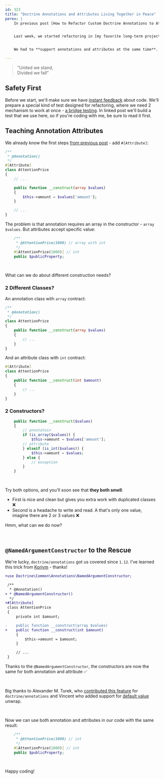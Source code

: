 ```yaml
---
id: 323
title: "Doctrine Annotations and Attributes Living Together in Peace"
perex: |
    In previous post [How to Refactor Custom Doctrine Annotations to Attributes](/blog/how-to-refactor-custom-doctrine-annotations-to-attributes) we looked on how to make the `@annotation` to `#[Attribute]` transition.


    Last week, we started refactoring in [my favorite long-term project](https://www.startupjobs.cz/startup/scrumworks-s-r-o), and we came to a challenging situation. When we started to move all annotations to attributes at once, we lost control over the results. It was also impossible because 3rd party annotations were not attributes ready.


    We had to **support annotations and attributes at the same time**. Do you have plenty of custom annotations yourself? In this post, you'll learn to build a bridge with both annotations and attributes on board.

---
```


<blockquote class="blockquote text-center">
    "United we stand,<br>
    Divided we fall"
</blockquote>

## Safety First

Before we start, we'll make sure we have [instant feedback](/blog/2020/01/13/why-is-first-instant-feedback-crucial-to-developers) about code. We'll prepare a special kind of test designed for refactoring, where we need 2 mechanism to work at once - [a bridge testing](/blog/how-to-make-upgrade-safe-with-bridge-testing). In linked post we'll build a test that we use here, so if you're coding with me, be sure to read it first.




## Teaching Annotation Attributes

We already know the first steps [from previous post](/blog/how-to-refactor-custom-doctrine-annotations-to-attributes) - add `#[Attribute]`:

```php
/**
 * @Annotation()
 */
#[Attribute]
class AttentionPrice
{
    // ...

    public function __construct(array $values)
    {
        $this->amount = $values['amount'];
    }

    // ...
}
```

The problem is that annotation requires an array in the constructor - `array $values`.
But attributes accept specific value:

```php
    /**
     * @AttentionPrice(1000) // array with int
     */
    #[AttentionPrice(1000)] // int
    public $publicProperty;
```

<br>

What can we do about different construction needs?

### 2 Different Classes?

An annotation class with `array` contract:

```php
/**
 * @Annotation()
 */
class AttentionPrice
{
    public function __construct(array $values)
    {
        // ...
    }
}
```

And an attribute class with `int` contract:

```php
#[Attribute]
class AttentionPrice
{
    public function __construct(int $amount)
    {
        // ...
    }
}
```


### 2 Constructors?

```php
    public function __construct($values)
    {
        // annotatoin
        if (is_array($values)) {
            $this->amount = $values['amount'];
        // attribute
        } elseif (is_int($values)) {
            $this->amount = $values;
        } else {
            // exception
        }
    }
```

<br>

Try both options, and you'll soon see that **they both smell**:

* First is nice and clean but gives you extra work with duplicated classes ❌
* Second is a headache to write and read. A that's only one value, imagine there are 2 or 3 values ❌

Hmm, what can we do now?

<br>

## `@NamedArgumentConstructor` to the Rescue

We're lucky, `doctrine/annotations` got us covered since `1.12`. I've learned this trick from [Koriym](https://github.com/koriym/Koriym.Attributes) - thanks!

```diff
+use Doctrine\Common\Annotations\NamedArgumentConstructor;

 /**
  * @Annotation()
+ * @NamedArgumentConstructor()
  */
+#[Attribute]
 class AttentionPrice
 {
     private int $amount;

-    public function __construct(array $values)
+    public function __construct(int $amount)
     {
         $this->amount = $amount;
     }

     // ...
 }
```

Thanks to the `@NamedArgumentConstructor`, the constructors are now the same for both annotation and attribute ✅

<br>

Big thanks to Alexander M. Turek, who [contributed this feature](https://github.com/doctrine/annotations/pull/391) for `doctrine/annotations` and Vincent who added support for [default value](https://github.com/doctrine/annotations/pull/402) unwrap.

<br>

Now we can use both annotation and attributes in our code with the same result:

```php
    /**
     * @AttentionPrice(1000) // int
     */
    #[AttentionPrice(1000)] // int
    public $publicProperty;

```

<br>

Happy coding!
